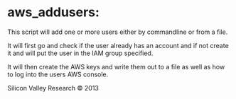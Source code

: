 # aws_addusers:

This script will add one or more users either by commandline or from a file.

It will first go and check if the user already has an account and if not create it and 
will put the user in the IAM group specified.

It will then create the AWS keys and write them out to a file as well as how to log into
the users AWS console.

Silicon Valley Research © 2013 

